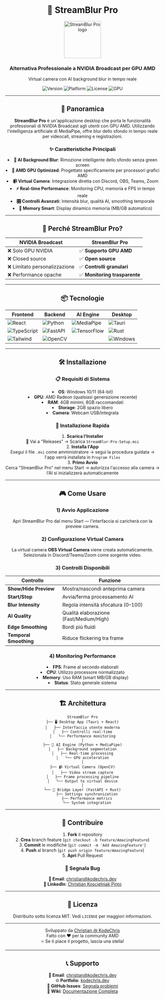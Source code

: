 <h1 align="center">🎥 StreamBlur Pro</h1>

<div align="center">
  <img src="public/tauri.svg" alt="StreamBlur Pro logo" width="120" height="120" style="max-width:100%;height:auto;">
  <h3>Alternativa Professionale a NVIDIA Broadcast per GPU AMD</h3>
  <p>Virtual camera con AI background blur in tempo reale</p>
  <p>
    <img src="https://img.shields.io/badge/version-5.0.0-blue" alt="Version">
    <img src="https://img.shields.io/badge/platform-Windows-lightgrey" alt="Platform">
    <img src="https://img.shields.io/badge/license-MIT-green" alt="License">
    <img src="https://img.shields.io/badge/GPU-AMD%20Compatible-red" alt="GPU">
  </p>
</div>

<hr />

<h2 align="center">🚀 Panoramica</h2>

<div align="center" style="text-align:center">
  <p><strong>StreamBlur Pro</strong> è un'applicazione desktop che porta le funzionalità professionali di NVIDIA Broadcast agli utenti con GPU AMD. Utilizzando l'intelligenza artificiale di MediaPipe, offre blur dello sfondo in tempo reale per videocall, streaming e registrazioni.</p>
</div>

<h3 align="center">✨ Caratteristiche Principali</h3>

<div align="center" style="text-align:center">
  <ul style="list-style-position:inside; padding-left:0; margin:0 auto;">
    <li><strong>🎯 AI Background Blur</strong>: Rimozione intelligente dello sfondo senza green screen</li>
    <li><strong>🔧 AMD GPU Optimized</strong>: Progettato specificamente per processori grafici AMD</li>
    <li><strong>📹 Virtual Camera</strong>: Integrazione diretta con Discord, OBS, Teams, Zoom</li>
    <li><strong>⚡ Real-time Performance</strong>: Monitoring CPU, memoria e FPS in tempo reale</li>
    <li><strong>🎛️ Controlli Avanzati</strong>: Intensità blur, qualità AI, smoothing temporale</li>
    <li><strong>💾 Memory Smart</strong>: Display dinamico memoria (MB/GB automatico)</li>
  </ul>
</div>

<hr />

<h2 align="center">🎯 Perché StreamBlur Pro?</h2>

<div align="center">

| NVIDIA Broadcast              | StreamBlur Pro               |
| ----------------------------- | ---------------------------- |
| ❌ Solo GPU NVIDIA            | ✅ **Supporto GPU AMD**      |
| ❌ Closed source              | ✅ **Open source**           |
| ❌ Limitato personalizzazione | ✅ **Controlli granulari**   |
| ❌ Performance opache         | ✅ **Monitoring trasparente**|

</div>

<hr />

<h2 align="center">📦 Tecnologie</h2>

<div align="center">

| Frontend                                                                          | Backend                                                                 | AI Engine                                                                          | Desktop                                                                    |
| --------------------------------------------------------------------------------- | ----------------------------------------------------------------------- | ---------------------------------------------------------------------------------- | -------------------------------------------------------------------------- |
| ![React](https://img.shields.io/badge/React-19.1.0-61DAFB?logo=react)             | ![Python](https://img.shields.io/badge/Python-3.11+-3776AB?logo=python) | ![MediaPipe](https://img.shields.io/badge/MediaPipe-AI-FF6B35)                     | ![Tauri](https://img.shields.io/badge/Tauri-1.5-24C8DB?logo=tauri)         |
| ![TypeScript](https://img.shields.io/badge/TypeScript-5.x-3178C6?logo=typescript) | ![FastAPI](https://img.shields.io/badge/FastAPI-Bridge-009688)          | ![TensorFlow](https://img.shields.io/badge/TensorFlow-Lite-FF6F00?logo=tensorflow) | ![Rust](https://img.shields.io/badge/Rust-Native-000000?logo=rust)         |
| ![Tailwind](https://img.shields.io/badge/Tailwind-CSS-38B2AC?logo=tailwind-css)   | ![OpenCV](https://img.shields.io/badge/OpenCV-Computer%20Vision-5C3EE8) |                                                                                    | ![Windows](https://img.shields.io/badge/Windows-10/11-0078D4?logo=windows) |

</div>

<hr />

<h2 align="center">🛠️ Installazione</h2>

<h3 align="center">📋 Requisiti di Sistema</h3>

<div align="center" style="text-align:center">
  <ul style="list-style-position:inside; padding-left:0; margin:0 auto;">
    <li><strong>OS</strong>: Windows 10/11 (64-bit)</li>
    <li><strong>GPU</strong>: AMD Radeon (qualsiasi generazione recente)</li>
    <li><strong>RAM</strong>: 4GB minimi, 8GB raccomandati</li>
    <li><strong>Storage</strong>: 2GB spazio libero</li>
    <li><strong>Camera</strong>: Webcam USB/integrata</li>
  </ul>
</div>

<h3 align="center">🚀 Installazione Rapida</h3>

<div align="center" style="text-align:center">
  <ol style="padding-left:0; list-style-position:inside; margin:0 auto;">
    <li><strong>Scarica l'Installer</strong><br/>📁 Vai a "Releases" → Scarica <code>StreamBlur-Pro-Setup.msi</code></li>
    <li><strong>Installa l'App</strong><br/>Esegui il file <code>.msi</code> come amministratore → segui la procedura guidata → l'app verrà installata in <code>Program Files</code></li>
    <li><strong>Primo Avvio</strong><br/>Cerca "StreamBlur Pro" nel menu Start → autorizza l'accesso alla camera → l'AI si inizializzerà automaticamente</li>
  </ol>
</div>

<hr />

<h2 align="center">🎮 Come Usare</h2>

<h3 align="center">1) Avvio Applicazione</h3>
<div align="center" style="text-align:center">
  <p>Apri StreamBlur Pro dal menu Start — l'interfaccia si caricherà con la preview camera.</p>
</div>

<h3 align="center">2) Configurazione Virtual Camera</h3>
<div align="center" style="text-align:center">
  <p>La virtual camera <strong>OBS Virtual Camera</strong> viene creata automaticamente.<br/>Selezionala in Discord/Teams/Zoom come sorgente video.</p>
</div>

<h3 align="center">3) Controlli Disponibili</h3>

<div align="center">

| Controllo              | Funzione                                 |
| ---------------------- | ---------------------------------------- |
| **Show/Hide Preview**  | Mostra/nascondi anteprima camera         |
| **Start/Stop**         | Avvia/ferma processamento AI             |
| **Blur Intensity**     | Regola intensità sfocatura (0–100)       |
| **AI Quality**         | Qualità elaborazione (Fast/Medium/High)  |
| **Edge Smoothing**     | Bordi più fluidi                         |
| **Temporal Smoothing** | Riduce flickering tra frame              |

</div>

<h3 align="center">4) Monitoring Performance</h3>
<div align="center" style="text-align:center">
  <ul style="list-style-position:inside; padding-left:0; margin:0 auto;">
    <li><strong>FPS</strong>: Frame al secondo elaborati</li>
    <li><strong>CPU</strong>: Utilizzo processore normalizzato</li>
    <li><strong>Memory</strong>: Uso RAM (smart MB/GB display)</li>
    <li><strong>Status</strong>: Stato generale sistema</li>
  </ul>
</div>

<hr />

<h2 align="center">🏗️ Architettura</h2>

<div align="center">

```
StreamBlur Pro
├── 🖥️ Desktop App (Tauri + React)
│   ├── Interfaccia utente moderna
│   ├── Controlli real-time
│   └── Performance monitoring
│
├── 🧠 AI Engine (Python + MediaPipe)
│   ├── Background segmentation
│   ├── Real-time processing
│   └── GPU acceleration
│
├── 📹 Virtual Camera (OpenCV)
│   ├── Video stream capture
│   ├── Frame processing pipeline
│   └── Output to virtual device
│
└── 🔗 Bridge Layer (FastAPI + Rust)
    ├── Settings synchronization
    ├── Performance metrics
    └── System integration
```
</div>

<hr />

<h2 align="center">🤝 Contribuire</h2>

<div align="center" style="text-align:center">
  <ol style="padding-left:0; list-style-position:inside; margin:0 auto;">
    <li><strong>Fork</strong> il repository</li>
    <li><strong>Crea</strong> branch feature (<code>git checkout -b feature/AmazingFeature</code>)</li>
    <li><strong>Commit</strong> le modifiche (<code>git commit -m 'Add AmazingFeature'</code>)</li>
    <li><strong>Push</strong> al branch (<code>git push origin feature/AmazingFeature</code>)</li>
    <li><strong>Apri</strong> Pull Request</li>
  </ol>
</div>

<h3 align="center">🐛 Segnala Bug</h3>

<div align="center" style="text-align:center">
  <p>📧 <strong>Email</strong>: <a href="mailto:christian@kodechris.dev">christian@kodechris.dev</a><br/>
  💼 <strong>LinkedIn</strong>: <a href="https://www.linkedin.com/in/christian-koscielniak-pinto/">Christian Koscielniak Pinto</a></p>
</div>

<hr />

<h2 align="center">📜 Licenza</h2>

<div align="center" style="text-align:center">
  <p>Distribuito sotto licenza MIT. Vedi <code>LICENSE</code> per maggiori informazioni.</p>
</div>

<hr />

<div align="center">
  <p>Sviluppato da <a href="https://kodechris.dev/">Christian @ KodeChris</a><br/>
  Fatto con ❤️ per la community AMD<br/>
  ⭐ Se ti piace il progetto, lascia una stella!</p>
</div>

<hr />

<h2 align="center">📞 Supporto</h2>

<div align="center" style="text-align:center">
  <p>
    📧 <strong>Email</strong>: <a href="mailto:christian@kodechris.dev">christian@kodechris.dev</a><br/>
    🌐 <strong>Portfolio</strong>: <a href="https://kodechris.dev/">kodechris.dev</a><br/>
    🐙 <strong>GitHub Issues</strong>: <a href="https://github.com/ChrisKp1710/StreamBlur-Pro/issues">Segnala problemi</a><br/>
    📖 <strong>Wiki</strong>: <a href="https://github.com/ChrisKp1710/StreamBlur-Pro/wiki">Documentazione Completa</a>
  </p>
</div>
